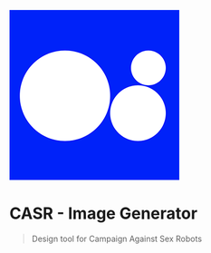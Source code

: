 ![CASR](./assets/casr-icon.png)
# CASR - Image Generator 

> Design tool for Campaign Against Sex Robots

